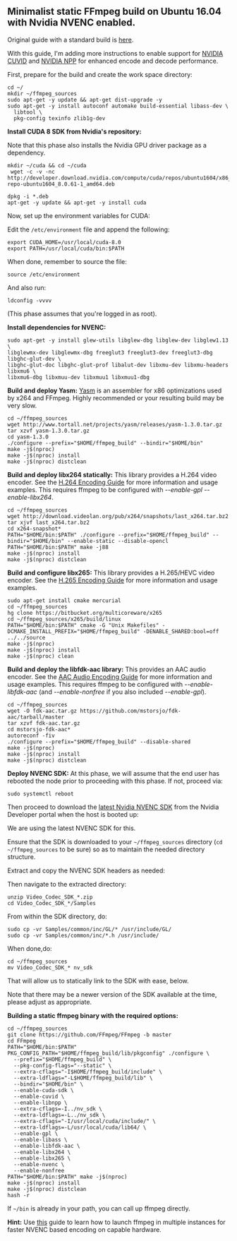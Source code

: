 Minimalist static FFmpeg build on Ubuntu 16.04 with Nvidia NVENC enabled.
------------------------------------------------------------------------

Original guide with a standard build is [here](https://gist.github.com/Brainiarc7/95c9338a737aa36d9bb2931bed379219).

With this guide, I'm adding more instructions to enable support for [NVIDIA CUVID](http://docs.nvidia.com/cuda/video-decoder/) and [NVIDIA NPP](https://developer.nvidia.com/npp) for enhanced encode and decode performance.

First, prepare for the build and create the work space directory: 

    cd ~/
    mkdir ~/ffmpeg_sources
    sudo apt-get -y update && apt-get dist-upgrade -y
    sudo apt-get -y install autoconf automake build-essential libass-dev \
      libtool \
      pkg-config texinfo zlib1g-dev
      
**Install CUDA 8 SDK from Nvidia's repository:**
 
 Note that this phase also installs the Nvidia GPU driver package as a dependency.

    mkdir ~/cuda && cd ~/cuda
     wget -c -v -nc http://developer.download.nvidia.com/compute/cuda/repos/ubuntu1604/x86_64/cuda-repo-ubuntu1604_8.0.61-1_amd64.deb
    
    dpkg -i *.deb
    apt-get -y update && apt-get -y install cuda

Now, set up the environment variables for CUDA:

Edit the `/etc/environment` file and append the following:

    export CUDA_HOME=/usr/local/cuda-8.0
    export PATH=/usr/local/cuda/bin:$PATH

When done, remember to source the file:

    source /etc/environment

And also run:

    ldconfig -vvvv

(This phase assumes that you're logged in as root).


**Install dependencies for NVENC:**

    sudo apt-get -y install glew-utils libglew-dbg libglew-dev libglew1.13 \
    libglewmx-dev libglewmx-dbg freeglut3 freeglut3-dev freeglut3-dbg libghc-glut-dev \
    libghc-glut-doc libghc-glut-prof libalut-dev libxmu-dev libxmu-headers libxmu6 \
    libxmu6-dbg libxmuu-dev libxmuu1 libxmuu1-dbg 

    

**Build and deploy Yasm:**
[Yasm](http://yasm.tortall.net/) is an assembler for x86 optimizations used by x264 and FFmpeg. Highly recommended or your resulting build may be very slow.

    cd ~/ffmpeg_sources
    wget http://www.tortall.net/projects/yasm/releases/yasm-1.3.0.tar.gz
    tar xzvf yasm-1.3.0.tar.gz
    cd yasm-1.3.0
    ./configure --prefix="$HOME/ffmpeg_build" --bindir="$HOME/bin"
    make -j$(nproc)
    make -j$(nproc) install
    make -j$(nproc) distclean


**Build and deploy libx264 statically:**
This library provides a H.264 video encoder. See the [H.264 Encoding Guide](https://trac.ffmpeg.org/wiki/Encode/H.264) for more information and usage examples.
This requires ffmpeg to be configured with *--enable-gpl* *--enable-libx264*.

    cd ~/ffmpeg_sources
    wget http://download.videolan.org/pub/x264/snapshots/last_x264.tar.bz2
    tar xjvf last_x264.tar.bz2
    cd x264-snapshot*
    PATH="$HOME/bin:$PATH" ./configure --prefix="$HOME/ffmpeg_build" --bindir="$HOME/bin" --enable-static --disable-opencl
    PATH="$HOME/bin:$PATH" make -j88
    make -j$(nproc) install
    make -j$(nproc) distclean


**Build and configure libx265:**
This library provides a H.265/HEVC video encoder. See the [H.265 Encoding Guide](https://trac.ffmpeg.org/wiki/Encode/H.265) for more information and usage examples.

    sudo apt-get install cmake mercurial
    cd ~/ffmpeg_sources
    hg clone https://bitbucket.org/multicoreware/x265
    cd ~/ffmpeg_sources/x265/build/linux
    PATH="$HOME/bin:$PATH" cmake -G "Unix Makefiles" -DCMAKE_INSTALL_PREFIX="$HOME/ffmpeg_build" -DENABLE_SHARED:bool=off ../../source
    make -j$(nproc)
    make -j$(nproc) install
    make -j$(nproc) clean

**Build and deploy the libfdk-aac library:**
This provides an AAC audio encoder. See the [AAC Audio Encoding Guide](https://trac.ffmpeg.org/wiki/Encode/AAC) for more information and usage examples.
This requires ffmpeg to be configured with *--enable-libfdk-aac* (and *--enable-nonfree* if you also included *--enable-gpl*).

    cd ~/ffmpeg_sources
    wget -O fdk-aac.tar.gz https://github.com/mstorsjo/fdk-aac/tarball/master
    tar xzvf fdk-aac.tar.gz
    cd mstorsjo-fdk-aac*
    autoreconf -fiv
    ./configure --prefix="$HOME/ffmpeg_build" --disable-shared
    make -j$(nproc)
    make -j$(nproc) install
    make -j$(nproc) distclean


**Deploy NVENC SDK:**
At this phase, we will assume that the end user has rebooted the node prior to proceeding with this phase.
If not, proceed via:


    sudo systemctl reboot

Then proceed to download the [latest Nvidia NVENC SDK](https://developer.nvidia.com/nvidia-video-codec-sdk) from the Nvidia Developer portal when the host is booted up:

We are using the latest NVENC SDK for this.

Ensure that the SDK is downloaded to your `~/ffmpeg_sources` directory (`cd ~/ffmpeg_sources` to be sure) so as to  maintain the needed directory structure.

Extract and copy the NVENC SDK headers as needed:

Then navigate to the extracted directory:

    unzip Video_Codec_SDK_*.zip
    cd Video_Codec_SDK_*/Samples

From within the SDK directory, do:

    sudo cp -vr Samples/common/inc/GL/* /usr/include/GL/
    sudo cp -vr Samples/common/inc/*.h /usr/include/

When done,do:

    cd ~/ffmpeg_sources
    mv Video_Codec_SDK_* nv_sdk

That will allow us to statically link to the SDK with ease, below.

Note that there may be a newer version of the SDK available at the time, please adjust as appropriate.

**Building a static ffmpeg binary with the required options:**

    cd ~/ffmpeg_sources
    git clone https://github.com/FFmpeg/FFmpeg -b master
    cd FFmpeg
    PATH="$HOME/bin:$PATH" PKG_CONFIG_PATH="$HOME/ffmpeg_build/lib/pkgconfig" ./configure \
      --prefix="$HOME/ffmpeg_build" \
      --pkg-config-flags="--static" \
      --extra-cflags="-I$HOME/ffmpeg_build/include" \
      --extra-ldflags="-L$HOME/ffmpeg_build/lib" \
      --bindir="$HOME/bin" \
      --enable-cuda-sdk \
      --enable-cuvid \
      --enable-libnpp \
      --extra-cflags=-I../nv_sdk \
      --extra-ldflags=-L../nv_sdk \
      --extra-cflags="-I/usr/local/cuda/include/" \
      --extra-ldflags=-L/usr/local/cuda/lib64/ \
      --enable-gpl \
      --enable-libass \
      --enable-libfdk-aac \
      --enable-libx264 \
      --enable-libx265 \
      --enable-nvenc \
      --enable-nonfree
    PATH="$HOME/bin:$PATH" make -j$(nproc)
    make -j$(nproc) install
    make -j$(nproc) distclean
    hash -r

If `~/bin` is already in your path, you can call up ffmpeg directly.

**Hint:** Use [this](https://gist.github.com/Brainiarc7/2afac8aea75f4e01d7670bc2ff1afad1) guide to learn how to  launch ffmpeg in multiple instances for faster NVENC based encoding on capable hardware.





